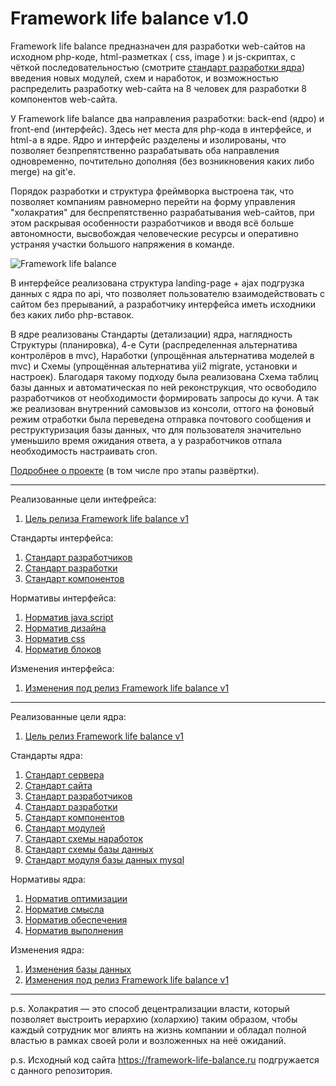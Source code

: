 # Framework life balance v1.0

Framework life balance предназначен для разработки web-сайтов на исходном php-коде, html-разметках ( css, image ) и js-скриптах, с чёткой последовательностью (смотрите <a target="_blank" href="/Компоненты ядра/1.Решения/Стандарты/4.Стандарт разработки.md">стандарт разработки ядра</a>) введения новых модулей, схем и наработок, и возможностью распределить разработку web-сайта на 8 человек для разработки 8 компонентов web-сайта.

У Framework life balance два направления разработки: back-end (ядро) и front-end (интерфейс). Здесь нет места для php-кода в интерфейсе, и html-а в ядре. Ядро и интерфейс разделены и изолированы, что позволяет безпрепятственно разрабатывать оба направления одновременно, почтительно дополняя (без возникновения каких либо merge) на git'e.

Порядок разработки и структура фреймворка выстроена так, что позволяет компаниям равномерно перейти на форму управления "холакратия" для беспрепятственно разрабатывания web-сайтов, при этом раскрывая особенности разработчиков и вводя всё больше автономности, высвобождая человеческие ресурсы и оперативно устраняя участки большого напряжения в команде.

![Framework life balance](https://framework-life-balance.ru/Компоненты%20интерфейса/2.Представления/Картинки/slider/slide1_bg.jpg)

В интерфейсе реализована структура landing-page + ajax подгрузка данных с ядра по api, что позволяет пользователю взаимодействовать с сайтом без прерываний, а разработчику интерфейса иметь исходники без каких либо php-вставок.

В ядре реализованы Стандарты (детализации) ядра, наглядность Структуры (планировка), 4-е Сути (распределенная альтернатива контролёров в mvc), Наработки (упрощённая альтернатива моделей в mvc) и Схемы (упрощённая альтернатива yii2 migrate, установки и настроек). Благодаря такому подходу была реализована Схема таблиц базы данных и автоматическая по ней реконструкция, что освободило разработчиков от необходимости формировать запросы до кучи. А так же реализован внутренний самовызов из консоли, оттого на фоновый режим отработки была переведена отправка почтового сообщения и реструктуризация базы данных, что для пользователя значительно уменьшило время ожидания ответа, а у разработчиков отпала необходимость настраивать cron.

<a target="_blank" href="https://framework-life-balance.ru/#about">Подробнее о проекте</a> (в том числе про этапы развёртки).

<hr>

Реализованные цели интефрейса:
1. <a target="_blank" href="/Компоненты интерфейса/1.Интеллект/Цели/1.Цель релиза Framework life balance v1.md">Цель релиза Framework life balance v1</a>

Стандарты интерфейса:
1. <a target="_blank" href="/Компоненты интерфейса/1.Интеллект/Стандарты/1.Стандарт разработчиков.md">Стандарт разработчиков</a>
2. <a target="_blank" href="/Компоненты интерфейса/1.Интеллект/Стандарты/2.Стандарт разработки.md">Стандарт разработки</a>
3. <a target="_blank" href="/Компоненты интерфейса/1.Интеллект/Стандарты/3.Стандарт компонентов.md">Стандарт компонентов</a>

Нормативы интерфейса:
1. <a target="_blank" href="/Компоненты интерфейса/1.Интеллект/Нормативы/1.Норматив java script.md">Норматив java script</a>
2. <a target="_blank" href="/Компоненты интерфейса/1.Интеллект/Нормативы/2.Норматив дизайна.md">Норматив дизайна</a>
3. <a target="_blank" href="/Компоненты интерфейса/1.Интеллект/Нормативы/3.Норматив css.md">Норматив css</a>
4. <a target="_blank" href="/Компоненты интерфейса/1.Интеллект/Нормативы/4.Норматив блоков.md">Норматив блоков</a>

Изменения интерфейса:
1. <a target="_blank" href="/Компоненты интерфейса/4.Формы/Изменения/1.Изменения под релиз Framework life balance v1.md">Изменения под релиз Framework life balance v1</a>

<hr>

Реализованные цели ядра:
1. <a target="_blank" href="/Компоненты ядра/1.Решения/Цели/1.Цель релиз Framework life balance v1.md">Цель релиз Framework life balance v1</a>

Стандарты ядра:
1. <a target="_blank" href="/Компоненты ядра/1.Решения/Стандарты/1.Стандарт сервера.md">Стандарт сервера</a>
2. <a target="_blank" href="/Компоненты ядра/1.Решения/Стандарты/2.Стандарт сайта.md">Стандарт сайта</a>
3. <a target="_blank" href="/Компоненты ядра/1.Решения/Стандарты/3.Стандарт разработчиков.md">Стандарт разработчиков</a>
4. <a target="_blank" href="/Компоненты ядра/1.Решения/Стандарты/4.Стандарт разработки.md">Стандарт разработки</a>
5. <a target="_blank" href="/Компоненты ядра/1.Решения/Стандарты/5.Стандарт компонентов.md">Стандарт компонентов</a>
6. <a target="_blank" href="/Компоненты ядра/1.Решения/Стандарты/6.Стандарт модулей.md">Стандарт модулей</a>
7. <a target="_blank" href="/Компоненты ядра/1.Решения/Стандарты/7.Стандарт схемы_наработок.md">Стандарт схемы наработок</a>
8. <a target="_blank" href="/Компоненты ядра/1.Решения/Стандарты/8.Стандарт схемы базы данных.md">Стандарт схемы базы данных</a>
9. <a target="_blank" href="/Компоненты ядра/1.Решения/Стандарты/9.Стандарт модуля базы данных mysql.md">Стандарт модуля базы данных mysql</a>

Нормативы ядра:
1. <a target="_blank" href="/Компоненты ядра/1.Решения/Нормативы/1.Норматив оптимизации.md">Норматив оптимизации</a>
2. <a target="_blank" href="/Компоненты ядра/1.Решения/Нормативы/2.Норматив смысла.md">Норматив смысла</a>
3. <a target="_blank" href="/Компоненты ядра/1.Решения/Нормативы/3.Норматив обеспечения.md">Норматив обеспечения</a>
4. <a target="_blank" href="/Компоненты ядра/1.Решения/Нормативы/4.Норматив выполнения.md">Норматив выполнения</a>

Изменения ядра:
1. <a target="_blank" href="/Компоненты ядра/4.Дела/Протоколы/Изменения/1.Изменения базы данных.md">Изменения базы данных</a>
2. <a target="_blank" href="/Компоненты ядра/4.Дела/Протоколы/Изменения/1.Изменения под релиз Framework life balance v1.md">Изменения под релиз Framework life balance v1</a>

<hr>

p.s. Холакратия — это способ децентрализации власти, который позволяет выстроить иерархию (холархию) таким образом, чтобы каждый сотрудник мог влиять на жизнь компании и обладал полной властью в рамках своей роли и возложенных на неё ожиданий.

p.s. Исходный код сайта https://framework-life-balance.ru подгружается с данного репозитория.